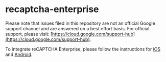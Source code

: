# recaptcha-enterprise

Please note that issues filed in this repository are not an official Google support channel and are answered on a best effort basis.  For official support, please visit: [https://cloud.google.com/support-hub](https://cloud.google.com/support-hub).

To integrate reCAPTCHA Enterprise, please follow the instructions for [iOS](https://cloud.google.com/recaptcha-enterprise/docs/instrument-ios-apps) and [Android](https://cloud.google.com/recaptcha-enterprise/docs/instrument-android-apps).
